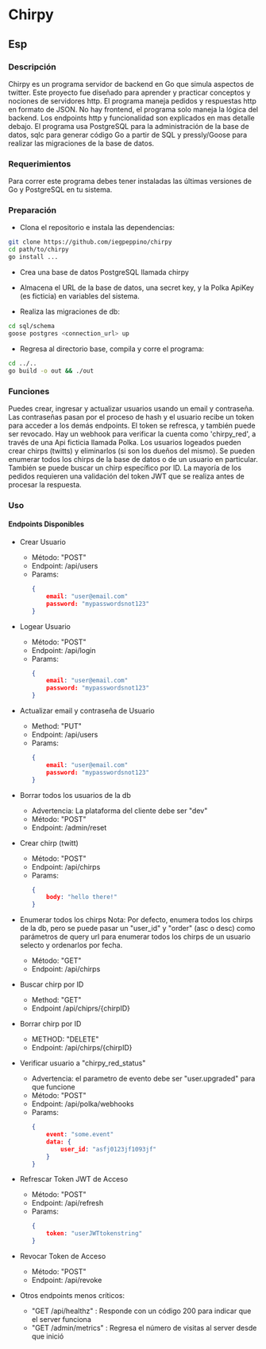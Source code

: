 # Chirpy


## Esp

### Descripción

Chirpy es un programa servidor de backend en Go que simula aspectos de twitter.
Este proyecto fue diseñado para aprender y practicar conceptos y nociones de
servidores http.
El programa maneja pedidos y respuestas http en formato de JSON.
No hay frontend, el programa solo maneja la lógica del backend.
Los endpoints http y funcionalidad son explicados en mas detalle debajo.
El programa usa PostgreSQL para la administración de la base de datos, sqlc
para generar código Go a partir de SQL y pressly/Goose para realizar las
migraciones de la base de datos.

### Requerimientos 

Para correr este programa debes tener instaladas las últimas versiones
de Go y PostgreSQL en tu sistema.

### Preparación

- Clona el repositorio e instala las dependencias:

```bash
git clone https://github.com/iegpeppino/chirpy
cd path/to/chirpy
go install ...
```

- Crea una base de datos PostgreSQL llamada chirpy 

- Almacena el URL de la base de datos, una secret key, y la Polka ApiKey (es ficticia) en variables del sistema.

- Realiza las migraciones de db:

```bash
cd sql/schema
goose postgres <connection_url> up
```

- Regresa al directorio base, compila y corre el programa:

```bash
cd ../..
go build -o out && ./out
```

### Funciones

Puedes crear, ingresar y actualizar usuarios usando un email y contraseña.
Las contraseñas pasan por el proceso de hash y el usuario recibe un token para
acceder a los demás endpoints. El token se refresca, y también puede ser revocado.
Hay un webhook para verificar la cuenta como 'chirpy_red', a través de una Api 
ficticia llamada Polka.
Los usuarios logeados pueden crear chirps (twitts) y eliminarlos (si son los dueños del mismo).
Se pueden enumerar todos los chirps de la base de datos o de un usuario en particular.
También se puede buscar un chirp específico por ID.
La mayoría de los pedidos requieren una validación del token JWT que se realiza antes de
procesar la respuesta.

### Uso

#### Endpoints Disponibles

* Crear Usuario
    - Método: "POST"
    - Endpoint: /api/users
    - Params: 
        ```json
        {
            email: "user@email.com"
            password: "mypasswordsnot123"
        }
        ```

* Logear Usuario
    - Método: "POST"
    - Endpoint: /api/login
    - Params: 
        ```json
        {
            email: "user@email.com"
            password: "mypasswordsnot123"
        }
        ```

* Actualizar email y contraseña de Usuario
    - Method: "PUT"
    - Endpoint: /api/users
    - Params:
        ```json
        {
            email: "user@email.com"
            password: "mypasswordsnot123"
        }
        ```

* Borrar todos los usuarios de la db
    * Advertencia: La plataforma del cliente debe ser "dev"
    - Método: "POST"
    - Endpoint: /admin/reset

* Crear chirp (twitt)
    - Método: "POST"
    - Endpoint: /api/chirps
    - Params:
        ```json
        {
            body: "hello there!"
        }
        ```

* Enumerar todos los chirps
    Nota: Por defecto, enumera todos los chirps de la db, pero se puede
    pasar un "user_id" y "order" (asc o desc) como parámetros de query url para 
    enumerar todos los chirps de un usuario selecto y ordenarlos por fecha.
    - Método: "GET"
    - Endpoint: /api/chirps

* Buscar chirp por ID
    - Method: "GET"
    - Endpoint /api/chiprs/{chirpID}

* Borrar chirp por ID
    - METHOD: "DELETE"
    - Endpoint: /api/chirps/{chirpID}

* Verificar usuario a "chirpy_red_status"
    * Advertencia: el parametro de evento debe ser "user.upgraded" para que funcione
    - Método: "POST"
    - Endpoint: /api/polka/webhooks
    - Params:
        ```json
        {
            event: "some.event"
            data: {
                user_id: "asfj0123jf1093jf"
            }
        }
        ```

* Refrescar Token JWT de Acceso
    - Método: "POST"
    - Endpoint: /api/refresh
    - Params:
        ```json
        {
            token: "userJWTtokenstring"
        }
        ```

* Revocar Token de Acceso
    - Método: "POST"
    - Endpoint: /api/revoke

* Otros endpoints menos críticos:
    - "GET /api/healthz" : Responde con un código 200 para indicar que el server funciona
    - "GET /admin/metrics" : Regresa el número de visitas al server desde que inició